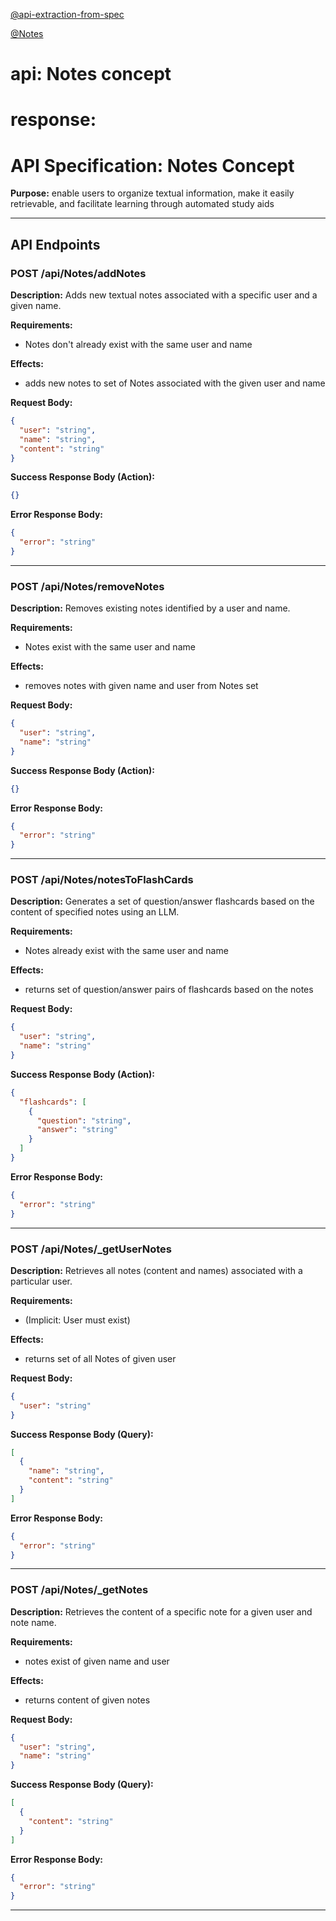 
[@api-extraction-from-spec](../../tools/api-extraction-from-spec.md)

[@Notes](Notes.md)

# api: Notes concept
# response:

# API Specification: Notes Concept

**Purpose:** enable users to organize textual information, make it easily retrievable, and facilitate learning through automated study aids

---

## API Endpoints

### POST /api/Notes/addNotes

**Description:** Adds new textual notes associated with a specific user and a given name.

**Requirements:**
- Notes don't already exist with the same user and name

**Effects:**
- adds new notes to set of Notes associated with the given user and name

**Request Body:**
```json
{
  "user": "string",
  "name": "string",
  "content": "string"
}
```

**Success Response Body (Action):**
```json
{}
```

**Error Response Body:**
```json
{
  "error": "string"
}
```

---

### POST /api/Notes/removeNotes

**Description:** Removes existing notes identified by a user and name.

**Requirements:**
- Notes exist with the same user and name

**Effects:**
- removes notes with given name and user from Notes set

**Request Body:**
```json
{
  "user": "string",
  "name": "string"
}
```

**Success Response Body (Action):**
```json
{}
```

**Error Response Body:**
```json
{
  "error": "string"
}
```

---

### POST /api/Notes/notesToFlashCards

**Description:** Generates a set of question/answer flashcards based on the content of specified notes using an LLM.

**Requirements:**
- Notes already exist with the same user and name

**Effects:**
- returns set of question/answer pairs of flashcards based on the notes

**Request Body:**
```json
{
  "user": "string",
  "name": "string"
}
```

**Success Response Body (Action):**
```json
{
  "flashcards": [
    {
      "question": "string",
      "answer": "string"
    }
  ]
}
```

**Error Response Body:**
```json
{
  "error": "string"
}
```

---

### POST /api/Notes/\_getUserNotes

**Description:** Retrieves all notes (content and names) associated with a particular user.

**Requirements:**
- (Implicit: User must exist)

**Effects:**
- returns set of all Notes of given user

**Request Body:**
```json
{
  "user": "string"
}
```

**Success Response Body (Query):**
```json
[
  {
    "name": "string",
    "content": "string"
  }
]
```

**Error Response Body:**
```json
{
  "error": "string"
}
```

---

### POST /api/Notes/\_getNotes

**Description:** Retrieves the content of a specific note for a given user and note name.

**Requirements:**
- notes exist of given name and user

**Effects:**
- returns content of given notes

**Request Body:**
```json
{
  "user": "string",
  "name": "string"
}
```

**Success Response Body (Query):**
```json
[
  {
    "content": "string"
  }
]
```

**Error Response Body:**
```json
{
  "error": "string"
}
```

---